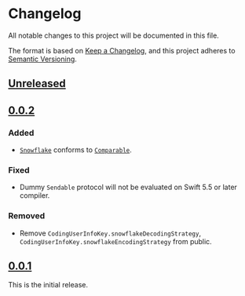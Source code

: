# Changelog
All notable changes to this project will be documented in this file.

The format is based on [Keep a Changelog](https://keepachangelog.com/en/1.0.0/),
and this project adheres to [Semantic Versioning](https://semver.org/spec/v2.0.0.html).

## [Unreleased]

## [0.0.2]
### Added
- [`Snowflake`](Sources/Snowflake/Snowflake.swift) conforms to [`Comparable`](https://developer.apple.com/documentation/swift/comparable).

### Fixed
- Dummy `Sendable` protocol will not be evaluated on Swift 5.5 or later compiler.

### Removed
- Remove `CodingUserInfoKey.snowflakeDecodingStrategy`, `CodingUserInfoKey.snowflakeEncodingStrategy` from public.

## [0.0.1]
This is the initial release.

[Unreleased]: https://github.com/sinoru/swift-snowflake/compare/v0.0.2...HEAD
[0.0.2]: https://github.com/sinoru/swift-snowflake/compare/v0.0.1...v0.0.2
[0.0.1]: https://github.com/sinoru/swift-snowflake/releases/tag/v0.0.1
